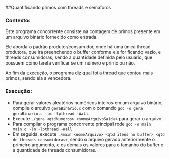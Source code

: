 ##Quantificando primos com threads e semáforos

### Contexto:
Este programa concorrente consiste na contagem de primos presente em um arquivo binário fornecido como entrada.

Ele aborda o padrão produtor/consumidor, onde há uma única thread produtora, que irá preenchendo o buffer 
conforme ele for ficando vazio, e threads consumidoras, sendo a quantidade definida pelo usuário, que possuem
como tarefa verificar se um número e primo ou não.

Ao fim da execução, o programa diz qual foi a thread que contou mais primos, sendo ela a vencedora.

### Execução:

- Para gerar valores aleatórios numéricos inteiros em um arquivo binário, compile o arquivo ```geraBinario.c```
com o comando ```gcc -o gera geraBinario.c -lm -lpthread -Wall```.
- Execute ```./gera <qtdNumeros> <nomeArquivoSaida>``` para gerar o arquivo.
- Para compilar o programa concorrente principal rode ```gcc -o main main.c -lm -lpthread -Wall```
- Em seguida, execute ```./main <nomeArquivo> <qtd itens no buffer> <qtd de threads consumidoras>```, sendo o
arquivo gerado anteriormente o primeiro argumento, e os demais os
valores para o tamanho do buffer e a quantidade de threads consumidoras.
